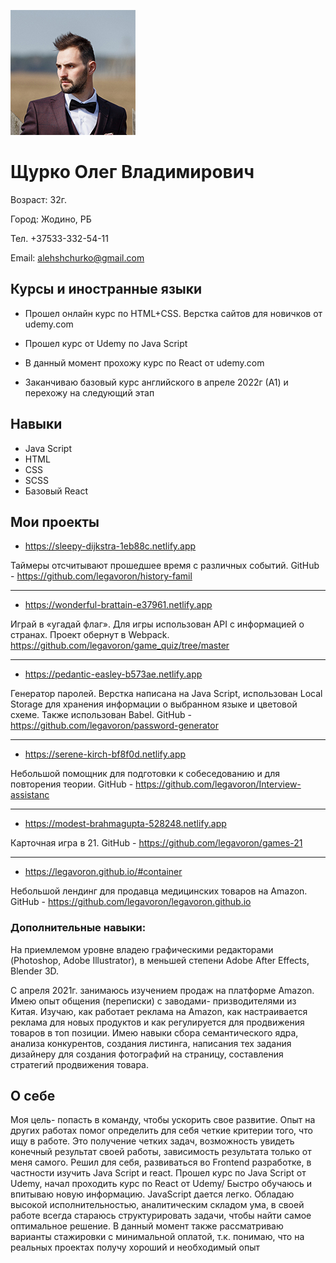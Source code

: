 ![Лого](/img/main.jpg )


# Щурко Олег Владимирович

Возраст: 32г.

Город: Жодино, РБ

Тел. +37533-332-54-11

Email: alehshchurko@gmail.com

## Курсы и иностранные языки

- Прошел онлайн курс по HTML+CSS. Верстка сайтов для новичков от udemy.com

- Прошел курс от Udemy по Java Script

- В данный момент прохожу курс по React от udemy.com

- Заканчиваю базовый курс английского в апреле 2022г (А1) и перехожу на следующий этап

## Навыки

- Java Script
- HTML
- CSS
- SCSS
- Базовый React

## Мои проекты

- https://sleepy-dijkstra-1eb88c.netlify.app

Таймеры отсчитывают прошедшее время с различных событий. 
GitHub - https://github.com/legavoron/history-famil

****

- https://wonderful-brattain-e37961.netlify.app

Играй в «угадай флаг». Для игры использован API с информацией о странах. Проект обернут в Webpack. 
https://github.com/legavoron/game_quiz/tree/master


****

- https://pedantic-easley-b573ae.netlify.app

Генератор паролей. Верстка написана на Java Script, использован Local Storage для хранения информации о выбранном языке и 
цветовой схеме. Также использован Babel. 
GitHub - https://github.com/legavoron/password-generator

****

- https://serene-kirch-bf8f0d.netlify.app

Небольшой помощник для подготовки к собеседованию и для повторения теории. 
GitHub - https://github.com/legavoron/Interview-assistanc

****

- https://modest-brahmagupta-528248.netlify.app

Карточная игра в 21. 
GitHub - https://github.com/legavoron/games-21

****

- https://legavoron.github.io/#container

Небольшой лендинг для продавца медицинских товаров на Amazon. 
GitHub - https://github.com/legavoron/legavoron.github.io

### Дополнительные навыки:

На приемлемом уровне владею графическими редакторами (Photoshop, Adobe Illustrator), в меньшей степени Adobe After Effects, 
Blender 3D.

С апреля 2021г. занимаюсь изучением продаж на платформе Amazon. Имею опыт общения (переписки) с заводами- призводителями из Китая. Изучаю, как работает реклама на Amazon, как настраивается реклама для новых продуктов и как регулируется 
для продвижения товаров в топ позиции. Имею навыки сбора семантического ядра, анализа конкурентов, создания листинга, 
написания тех задания дизайнеру для создания фотографий на страницу, составления стратегий продвижения товара.

## О себе

Моя цель- попасть в команду, чтобы ускорить свое развитие. Опыт на других работах помог определить для себя четкие критерии того, что ищу в работе. Это получение четких задач, возможность увидеть конечный результат своей работы, зависимость 
результата только от меня самого. Решил для себя, развиваться во Frontend разработке, в частности изучить Java Script и react. 
Прошел курс по Java Script от Udemy, начал проходить курс по React от Udemy/
Быстро обучаюсь и впитываю новую информацию. JavaScript дается легко. Обладаю высокой исполнительностью, аналитическим 
складом ума, в своей работе всегда стараюсь структурировать задачи, чтобы найти самое оптимальное решение.
В данный момент также рассматриваю варианты стажировки с минимальной оплатой, т.к. понимаю, что на реальных проектах 
получу хороший и необходимый опыт

